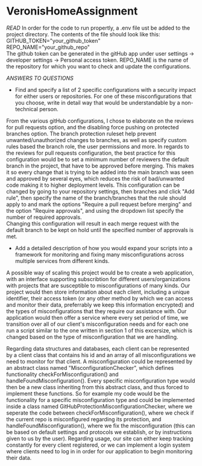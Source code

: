 # VeronisHomeAssignment
*READ*
In order for the code to run propertly, a .env file ust be added to the project directory. The contents of the file should look like this:<br>
GITHUB_TOKEN="your_github_token"<br>
REPO_NAME="your_github_repo"<br>
The github token can be generated in the gitHub app under user settings -> developer settings -> Personal access token.
REPO_NAME is the name of the repository for which you want to check and update the configurations.


*ANSWERS TO QUESTIONS*
- Find and specify a list of 2 specific configurations with a security impact for either
users or repositories. For one of these misconfigurations that you choose, write in detail way that would
be understandable by a non-technical person.

From the various gitHub configurations, I chose to elaborate on the reviews for pull requests option, 
and the disabling force pushing on protected branches option.
The branch protection ruleset help prevent unwanted/unauthorized changes to branches, as well as
specify custom rules based the branch role, the user permissions and more. In regards to the reviews for pull requests configuration, 
the best practice for this configuration would be to set a minimum number of reviewers the default branch in the project, 
that have to be approved before merging. This makes it so every change that is trying to be added into the main branch was seen and 
approved by several eyes, which reduces the risk of bad/unwanted code making it to higher deployment levels.
This configuration can be changed by going to your repository settings, then branches and click "Add rule", then specify the name of
the branch/branches that the rule should apply to and mark the options "Require a pull request before merging" and 
the option "Require approvals", and using the dropdown list specify the number of required approvals.  
Changing this configuration will result in each merge request with the default branch to be kept on hold until the specified number of
approvals is met.

- Add a detailed description of how you would expand your scripts into a framework
for monitoring and fixing many misconfigurations across multiple services from
different kinds.

A possible way of scaling this project would be to create a web application, with an interface supporting subscribtion for different 
users/organizations with projects that are susceptible to misconfigurations of many kinds. Our project would then store information 
about each client, including a unique identifier, their access token (or any other method by which we can access and monitor their data,
preferrably we keep this information encrypted) and the types of misconfigurations that they require our assistance with. 
Our application would then offer a service where every set period of time, we transition over all of our client's misconfiguration needs
and for each one run a script similar to the one written in section 1 of this excersize, which is changed based on the type of misconfiguration
that we are handling.

Regarding data structures and databases, each client can be represented by a client class that contains his id and an array of all
misconfigurations we need to monitor for that client. A misconfiguration could be represented by an abstract class named "MisconfigurationChecker",
which defines functionality checkForMisconfiguration() and handleFoundMisconfiguration(). Every specific misconfiguration type would then be 
a new class inheriting from this abstract class, and thus forced to implement these functions. So for example my code would be the functionality 
for a specific misconfiguration type  and could be implemented inside a class named GitHubProtectionMisconfigurationChecker, where we seperate the 
code between checkForMisconfiguration(), where we check if the current repo is misconfigured regarding its protection, and handleFoundMisconfiguration(),
where we fix the misconfiguration (this can be based on default settings and protocols we establish, or by instructions given to us by the user).
Regarding usage, our site can either keep tracking constantly for every client registered, or we can implement a login system where clients need to
log in in order for our application to begin monitoring their data.

